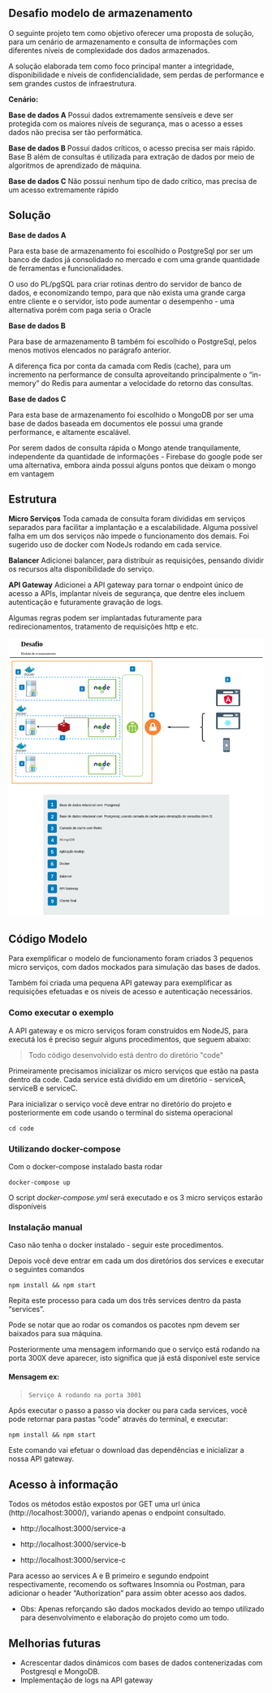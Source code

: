 

## Desafio modelo de armazenamento
 
O seguinte projeto tem como objetivo oferecer uma proposta de solução, para um cenário de armazenamento e consulta de informações com diferentes níveis de complexidade dos dados armazenados.

A solução elaborada tem como foco principal manter a integridade, disponibilidade e níveis de confidencialidade, sem perdas de performance e sem grandes custos de infraestrutura.

  

**Cenário:**

  

**Base de dados A**
Possui dados extremamente sensíveis e deve ser protegida com os maiores níveis de segurança, mas o acesso a esses dados não precisa ser tão performática.

**Base de dados B**
Possui dados críticos, o acesso precisa ser mais rápido. Base B além de consultas é utilizada para extração de dados por meio de algoritmos de aprendizado de máquina.

**Base de dados C**
Não possui nenhum tipo de dado crítico, mas precisa de um acesso extremamente rápido
 

## Solução

  

**Base de dados A**

Para esta base de armazenamento foi escolhido o PostgreSql por ser um banco de dados já consolidado no mercado e com uma grande quantidade de ferramentas e funcionalidades.

O uso do PL/pgSQL para criar rotinas dentro do servidor de banco de dados, e economizando tempo, para que não exista uma grande carga entre cliente e o servidor, isto pode aumentar o desempenho - uma alternativa porém com paga seria o Oracle

**Base de dados B**

Para base de armazenamento B também foi escolhido o PostgreSql, pelos menos motivos elencados no parágrafo anterior.

A diferença fica por conta da camada com Redis (cache), para um incremento na performance de consulta aproveitando principalmente o “in-memory” do Redis para aumentar a velocidade do retorno das consultas.

**Base de dados C**

Para esta base de armazenamento foi escolhido o MongoDB por ser uma base de dados baseada em documentos ele possui uma grande performance, e altamente escalável.

Por serem dados de consulta rápida o Mongo atende tranquilamente, independente da quantidade de informações - Firebase do google pode ser uma alternativa, embora ainda possui alguns pontos que deixam o mongo em vantagem

  

## Estrutura

**Micro Serviços**
Toda camada de consulta foram divididas em serviços separados para facilitar a implantação e a escalabilidade. Alguma possível falha em um dos serviços não impede o funcionamento dos demais.
Foi sugerido uso de docker com NodeJs rodando em cada service.
  

**Balancer**
Adicionei balancer, para distribuir as requisições, pensando dividir os recursos alta disponibilidade do serviço.

**API Gateway**
Adicionei a API gateway para tornar o endpoint único de acesso a APIs, implantar níveis de segurança, que dentre eles incluem autenticação e futuramente gravação de logs.

Algumas regras podem ser implantadas futuramente para redirecionamentos, tratamento de requisições http e etc.


![Screenshot](https://github.com/dlottermann/desafio-nodejs/blob/master/Modelo%20Armazenamento.png?raw=true)



## Código Modelo

 Para exemplificar o modelo de funcionamento foram criados 3 pequenos micro serviços, com dados mockados para simulação das bases de dados.
 
Também foi criada uma pequena API gateway para exemplificar as requisições efetuadas e os níveis de acesso e autenticação necessários.

### Como executar o exemplo

A API gateway e os micro serviços foram construídos em NodeJS, para executá los é preciso seguir alguns procedimentos, que seguem abaixo:

> Todo código desenvolvido está dentro do diretório "code"

Primeiramente precisamos inicializar os micro serviços que estão na pasta dentro da code. Cada service está dividido em um diretório - serviceA, serviceB e serviceC.

Para inicializar o serviço você deve entrar no diretório do projeto e posteriormente em code usando o terminal do sistema operacional 

    cd code

 
### Utilizando docker-compose
Com o docker-compose instalado basta rodar
 

    docker-compose up

  

O script *docker-compose.yml* será executado e os 3 micro serviços estarão disponíveis

  

### Instalação manual

Caso não tenha o docker instalado - seguir este procedimentos.

  

Depois você deve entrar em cada um dos diretórios dos services e executar o seguintes comandos

  

    npm install && npm start

  

Repita este processo para cada um dos três services dentro da pasta “services”.

Pode se notar que ao rodar os comandos os pacotes npm devem ser baixados para sua máquina.

Posteriormente uma mensagem informando que o serviço está rodando na porta 300X deve aparecer, isto significa que já está disponível este service

#### Mensagem ex:

> `Serviço A rodando na porta 3001`

Após executar o passo a passo via docker ou para cada services, você pode retornar para pastas “code” através do terminal, e executar:

    npm install && npm start

Este comando vai efetuar o download das dependências e inicializar a nossa API gateway.

## Acesso à informação
Todos os métodos estão expostos por GET uma url única (http://localhost:3000/), variando apenas o endpoint consultado.

- http://localhost:3000/service-a

- http://localhost:3000/service-b

- http://localhost:3000/service-c

Para acesso ao services A e B primeiro e segundo endpoint respectivamente, recomendo os softwares Insomnia ou Postman, para adicionar o header  “Authorization” para assim obter acesso aos dados.

* Obs: Apenas reforçando são dados mockados devido ao tempo utilizado para desenvolvimento e elaboração do projeto como um todo.

## Melhorias futuras

- Acrescentar dados dinámicos com bases de dados contenerizadas com Postgresql e MongoDB.
- Implementação de logs na API gateway
